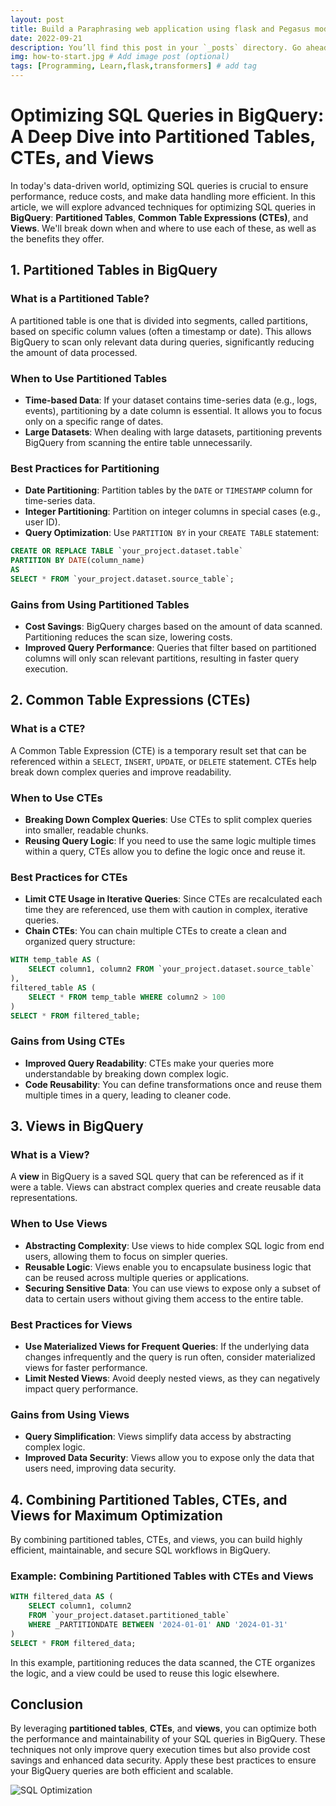 ```yaml
---
layout: post
title: Build a Paraphrasing web application using flask and Pegasus model
date: 2022-09-21 
description: You’ll find this post in your `_posts` directory. Go ahead and edit it and re-build the site to see your changes. # Add post description (optional)
img: how-to-start.jpg # Add image post (optional)
tags: [Programming, Learn,flask,transformers] # add tag
---
```

# Optimizing SQL Queries in BigQuery: A Deep Dive into Partitioned Tables, CTEs, and Views

In today's data-driven world, optimizing SQL queries is crucial to ensure performance, reduce costs, and make data handling more efficient. In this article, we will explore advanced techniques for optimizing SQL queries in **BigQuery**: **Partitioned Tables**, **Common Table Expressions (CTEs)**, and **Views**. We'll break down when and where to use each of these, as well as the benefits they offer.

## 1. Partitioned Tables in BigQuery

### What is a Partitioned Table?

A partitioned table is one that is divided into segments, called partitions, based on specific column values (often a timestamp or date). This allows BigQuery to scan only relevant data during queries, significantly reducing the amount of data processed.

### When to Use Partitioned Tables

- **Time-based Data**: If your dataset contains time-series data (e.g., logs, events), partitioning by a date column is essential. It allows you to focus only on a specific range of dates.
- **Large Datasets**: When dealing with large datasets, partitioning prevents BigQuery from scanning the entire table unnecessarily.
  
### Best Practices for Partitioning

- **Date Partitioning**: Partition tables by the `DATE` or `TIMESTAMP` column for time-series data.
- **Integer Partitioning**: Partition on integer columns in special cases (e.g., user ID).
- **Query Optimization**: Use `PARTITION BY` in your `CREATE TABLE` statement:
```sql
CREATE OR REPLACE TABLE `your_project.dataset.table`
PARTITION BY DATE(column_name)
AS
SELECT * FROM `your_project.dataset.source_table`;
```
  
### Gains from Using Partitioned Tables

- **Cost Savings**: BigQuery charges based on the amount of data scanned. Partitioning reduces the scan size, lowering costs.
- **Improved Query Performance**: Queries that filter based on partitioned columns will only scan relevant partitions, resulting in faster query execution.

## 2. Common Table Expressions (CTEs)

### What is a CTE?

A Common Table Expression (CTE) is a temporary result set that can be referenced within a `SELECT`, `INSERT`, `UPDATE`, or `DELETE` statement. CTEs help break down complex queries and improve readability.

### When to Use CTEs

- **Breaking Down Complex Queries**: Use CTEs to split complex queries into smaller, readable chunks.
- **Reusing Query Logic**: If you need to use the same logic multiple times within a query, CTEs allow you to define the logic once and reuse it.
  
### Best Practices for CTEs

- **Limit CTE Usage in Iterative Queries**: Since CTEs are recalculated each time they are referenced, use them with caution in complex, iterative queries.
- **Chain CTEs**: You can chain multiple CTEs to create a clean and organized query structure:
```sql
WITH temp_table AS (
    SELECT column1, column2 FROM `your_project.dataset.source_table`
),
filtered_table AS (
    SELECT * FROM temp_table WHERE column2 > 100
)
SELECT * FROM filtered_table;
```

### Gains from Using CTEs

- **Improved Query Readability**: CTEs make your queries more understandable by breaking down complex logic.
- **Code Reusability**: You can define transformations once and reuse them multiple times in a query, leading to cleaner code.

## 3. Views in BigQuery

### What is a View?

A **view** in BigQuery is a saved SQL query that can be referenced as if it were a table. Views can abstract complex queries and create reusable data representations.

### When to Use Views

- **Abstracting Complexity**: Use views to hide complex SQL logic from end users, allowing them to focus on simpler queries.
- **Reusable Logic**: Views enable you to encapsulate business logic that can be reused across multiple queries or applications.
- **Securing Sensitive Data**: You can use views to expose only a subset of data to certain users without giving them access to the entire table.

### Best Practices for Views

- **Use Materialized Views for Frequent Queries**: If the underlying data changes infrequently and the query is run often, consider materialized views for faster performance.
- **Limit Nested Views**: Avoid deeply nested views, as they can negatively impact query performance.
  
### Gains from Using Views

- **Query Simplification**: Views simplify data access by abstracting complex logic.
- **Improved Data Security**: Views allow you to expose only the data that users need, improving data security.
  
## 4. Combining Partitioned Tables, CTEs, and Views for Maximum Optimization

By combining partitioned tables, CTEs, and views, you can build highly efficient, maintainable, and secure SQL workflows in BigQuery.

### Example: Combining Partitioned Tables with CTEs and Views

```sql
WITH filtered_data AS (
    SELECT column1, column2
    FROM `your_project.dataset.partitioned_table`
    WHERE _PARTITIONDATE BETWEEN '2024-01-01' AND '2024-01-31'
)
SELECT * FROM filtered_data;
```
In this example, partitioning reduces the data scanned, the CTE organizes the logic, and a view could be used to reuse this logic elsewhere.

## Conclusion

By leveraging **partitioned tables**, **CTEs**, and **views**, you can optimize both the performance and maintainability of your SQL queries in BigQuery. These techniques not only improve query execution times but also provide cost savings and enhanced data security. Apply these best practices to ensure your BigQuery queries are both efficient and scalable.

![SQL Optimization](https://example.com/sql-optimization.png)
